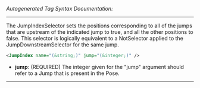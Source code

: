 <!-- THIS IS AN AUTOGENERATED FILE: Don't edit it directly, instead change the schema definition in the code itself. -->

_Autogenerated Tag Syntax Documentation:_

---
The JumpIndexSelector sets the positions corresponding to all of the jumps that are upstream of the indicated jump to true, and all the other positions to false. This selector is logically equivalent to a NotSelector applied to the JumpDownstreamSelector for the same jump.

```xml
<JumpIndex name="(&string;)" jump="(&integer;)" />
```

-   **jump**: (REQUIRED) The integer given for the "jump" argument should refer to a Jump that is present in the Pose.

---
